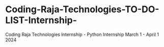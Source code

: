 # Coding-Raja-Technologies-TO-DO-LIST-Internship-
Coding Raja Technologies Internship - Python Internship March 1 - April 1 2024
